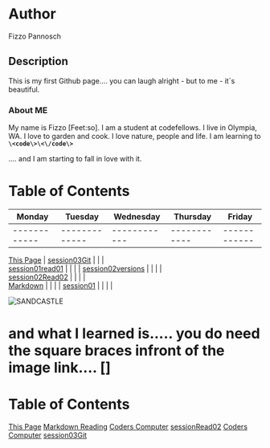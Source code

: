 # Author
Fizzo Pannosch


## Description
This is my first Github page.... you can laugh alright - but to me - it`s beautiful.


### About ME
My name is Fizzo [Feet:so]. I am a student at codefellows. I live in Olympia, WA. I love to garden and cook. I love nature, people and life. I am learning to **`\<code\>\<\/code\>`** 

.... and I am starting to fall in love with it.



# Table of Contents


   Monday    |    Tuesday    |   Wednesday  |   Thursday   |   Friday 
------------ | ------------- | ------------ | ------------ | ------------
------------ | ------------- | ------------ | ------------ | ------------ 

[This Page](README.md)                 | [session03Git](session03git.md) |           |           |  
[session01read01](session01read01.md)  |                                 |           |           |
[session02versions](session02.md)      |                                 |           |           |  
[session02Read02](session02Read02.md)  |                                 |           |           |   
[Markdown](markdownLecture01.md)       |                                 |           |           |
[session01](session01.md)              |                                 |           |           |





![SANDCASTLE](http://www.chooseyourmetaphor.com/wp-content/uploads/2015/03/sandcastle3.jpg)


# and what I learned is..... you do need the square braces infront of the image link.... []


# Table of Contents
[This Page](README.md)
[Markdown Reading](markdownLecture01.md)
[Coders Computer](coders_computer.md)
[sessionRead02](session02Read02.md)
[Coders Computer](coders_computer.md)
[session03Git](session03git.md)


